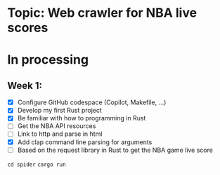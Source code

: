 # Topic: Web crawler for NBA live scores

# In processing

## Week 1: 

- [x] Configure GitHub codespace (Copilot, Makefile, ...)
- [x] Develop my first Rust project
- [x] Be familiar with how to programming in Rust
- [ ] Get the NBA API resources
- [ ] Link to http and parse in html
- [x] Add clap command line parsing for arguments
- [ ] Based on the request library in Rust to get the NBA game live score

`cd spider`
`cargo run`
